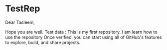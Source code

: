 # TestRep
Dear Tasleem, 

Hope you are well.
Test data : 
This is my first repository. 
I am learn how to use the repository 
Once verified, you can start using all of GitHub's features to explore, build, and share projects.
